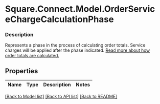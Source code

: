 # Square.Connect.Model.OrderServiceChargeCalculationPhase

### Description

Represents a phase in the process of calculating order totals. Service charges will be applied after the phase indicated.  [Read more about how order totals are calculated.](/orders-api/how-it-works#how-totals-are-calculated)

## Properties

Name | Type | Description | Notes
------------ | ------------- | ------------- | -------------



[[Back to Model list]](../README.md#documentation-for-models) [[Back to API list]](../README.md#documentation-for-api-endpoints) [[Back to README]](../README.md)

